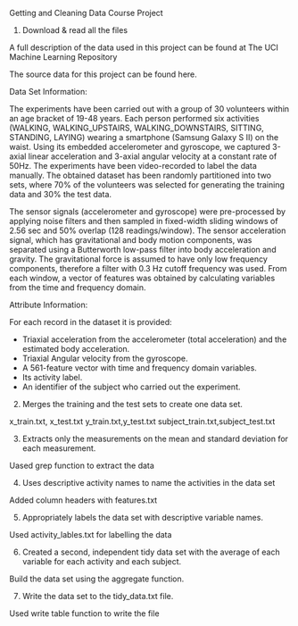 Getting and Cleaning Data Course Project

1) Download & read all the files

A full description of the data used in this project can be found at The UCI Machine Learning Repository

The source data for this project can be found here.

Data Set Information:

The experiments have been carried out with a group of 30 volunteers within an age bracket of 19-48 years. Each person performed six activities (WALKING, WALKING_UPSTAIRS, WALKING_DOWNSTAIRS, SITTING, STANDING, LAYING) wearing a smartphone (Samsung Galaxy S II) on the waist. Using its embedded accelerometer and gyroscope, we captured 3-axial linear acceleration and 3-axial angular velocity at a constant rate of 50Hz. The experiments have been video-recorded to label the data manually. The obtained dataset has been randomly partitioned into two sets, where 70% of the volunteers was selected for generating the training data and 30% the test data. 

The sensor signals (accelerometer and gyroscope) were pre-processed by applying noise filters and then sampled in fixed-width sliding windows of 2.56 sec and 50% overlap (128 readings/window). The sensor acceleration signal, which has gravitational and body motion components, was separated using a Butterworth low-pass filter into body acceleration and gravity. The gravitational force is assumed to have only low frequency components, therefore a filter with 0.3 Hz cutoff frequency was used. From each window, a vector of features was obtained by calculating variables from the time and frequency domain.

Attribute Information:

For each record in the dataset it is provided: 
- Triaxial acceleration from the accelerometer (total acceleration) and the estimated body acceleration. 
- Triaxial Angular velocity from the gyroscope. 
- A 561-feature vector with time and frequency domain variables. 
- Its activity label. 
- An identifier of the subject who carried out the experiment.


2) Merges the training and the test sets to create one data set.

x_train.txt, x_test.txt
y_train.txt,y_test.txt
subject_train.txt,subject_test.txt


3) Extracts only the measurements on the mean and standard deviation for each measurement.

Uased grep function to extract the data


4) Uses descriptive activity names to name the activities in the data set

Added column headers with features.txt


5) Appropriately labels the data set with descriptive variable names.

Used activity_lables.txt for labelling the data


6) Created a second, independent tidy data set with the average of each variable for each activity and each subject.

Build the data set using the aggregate function.


7) Write the data set to the tidy_data.txt file.

Used write table function to write the file